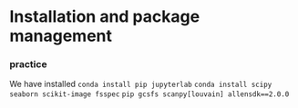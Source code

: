 # Installation and package management

### practice 
We have installed 
```conda install pip jupyterlab```
```conda install scipy seaborn scikit-image fsspec```
```pip gcsfs scanpy[louvain] allensdk==2.0.0```